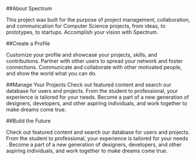 ##About Spectrum

This project was built for the purpose of project management, collaboration, and communication for Computer Science projects, from ideas, to prototypes, to startups. Accomplish your vision with Spectrum.

##Create a Profile

Customize your profile and showcase your projects, skills, and contributions.
Partner with other users to spread your network and foster connections.
Communicate and collaborate with other motivated people,
and show the world what you can do.

##Manage Your Projects
Check out featured content and search our database for users and projects.
From the student to professional, your experience is tailored for your needs.
Become a part of a new generation of designers, developers, and other aspiring individuals,
and work together to make dreams come true.


##Build the Future

Check out featured content and search our database for users and projects.
From the student to professional, your experience is tailored for your needs .
Become a part of a new generation of designers, developers, and other aspiring individuals,
and work together to make dreams come true.
